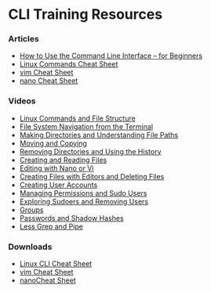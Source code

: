 # CLI Training Resources

### Articles
- <a href="https://www.freecodecamp.org/news/how-to-use-the-cli-beginner-guide/" target="_blank">How to Use the Command Line Interface – for Beginners</a>  
- <a href="https://www.geeksforgeeks.org/linux-commands-cheat-sheet/" target="_blank">Linux Commands Cheat Sheet</a>  
- <a href="https://phoenixnap.com/kb/vim-commands-cheat-sheet" target="_blank">vim Cheat Sheet</a>  
- <a href="https://itsfoss.com/nano-editor-guide/" target="_blank">nano Cheat Sheet</a>


### Videos
- <a href="https://www.youtube.com/watch?v=N9j--n-zGgc" target="_blank">Linux Commands and File Structure</a>  
- <a href="https://www.youtube.com/watch?v=lI0mUMqBesU" target="_blank">File System Navigation from the Terminal</a>  
- <a href="https://www.youtube.com/watch?v=7JYJO_D8zVs" target="_blank">Making Directories and Understanding File Paths</a>  
- <a href="https://www.youtube.com/watch?v=gSVg40u0fZE" target="_blank">Moving and Copying</a>  
- <a href="https://www.youtube.com/watch?v=twREXouRxns" target="_blank">Removing Directories and Using the History</a>  
- <a href="https://www.youtube.com/watch?v=2DcDQe8idtU" target="_blank">Creating and Reading Files</a>  
- <a href="https://www.youtube.com/watch?v=rR_n2ciilrc" target="_blank">Editing with Nano or Vi</a>  
- <a href="https://www.youtube.com/watch?v=l0d7ks9ZkjU" target="_blank">Creating Files with Editors and Deleting Files</a>  
- <a href="https://www.youtube.com/watch?v=y6-e233rrQE" target="_blank">Creating User Accounts</a>  
- <a href="https://www.youtube.com/watch?v=to0GrfGERK0" target="_blank">Managing Permissions and Sudo Users</a>  
- <a href="https://www.youtube.com/watch?v=7IsIjTBK7kk" target="_blank">Exploring Sudoers and Removing Users</a>  
- <a href="https://www.youtube.com/watch?v=BJJBSUe5JEk" target="_blank">Groups</a>  
- <a href="https://www.youtube.com/watch?v=P-BJP9wVH_U" target="_blank">Passwords and Shadow Hashes</a>  
- <a href="https://www.youtube.com/watch?v=2neT3phfYts" target="_blank">Less Grep and Pipe</a>


### Downloads
- <a href="./downloads/lecture2-cli-cheat-sheet.pdf" download>Linux CLI Cheat Sheet</a><br>
- <a href="./downloads/lecture2-vim-cheat-sheet.pdf" download>vim Cheat Sheet</a><br>
- <a href="./downloads/lecture2-nano-cheat-sheet.pdf" download>nanoCheat Sheet</a><br>
